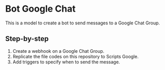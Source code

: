 # Bot Google Chat

This is a model to create a bot to send messages to a Google Chat Group.

## Step-by-step

1) Create a webhook on a Google Chat Group.
2) Replicate the file codes on this repository to Scripts Google.
3) Add triggers to specify when to send the message.